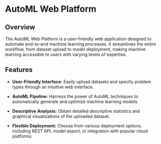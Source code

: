 # AutoML Web Platform

## Overview

The AutoML Web Platform is a user-friendly web application designed to automate end-to-end machine learning processes. It streamlines the entire workflow, from dataset upload to model deployment, making machine learning accessible to users with varying levels of expertise.

## Features

- **User-Friendly Interface:** Easily upload datasets and specify problem types through an intuitive web interface.

- **AutoML Pipeline:** Harness the power of AutoML techniques to automatically generate and optimize machine learning models.

- **Descriptive Analysis:** Obtain detailed descriptive statistics and graphical visualizations of the uploaded dataset.

- **Flexible Deployment:** Choose from various deployment options, including REST API, model export, or integration with popular cloud platforms.



